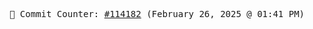 <p align="center">
    <samp>
        📮 Commit Counter: <a href="https://github.com/Javascript-void0/Javascript-void0/commits/main">#114182</a> (February 26, 2025 @ 01:41 PM)
    </samp>
</p>